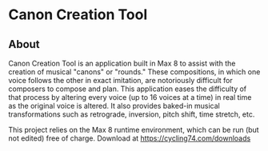 # Canon Creation Tool

## About
Canon Creation Tool is an application built in Max 8 to assist with the creation of musical "canons" or "rounds." These compositions, in which one voice follows the other in exact imitation, are notoriously difficult for composers to compose and plan. This application eases the difficulty of that process by altering every voice (up to 16 voices at a time) in real time as the original voice is altered. It also provides baked-in musical transformations such as retrograde, inversion, pitch shift, time stretch, etc. 

This project relies on the Max 8 runtime environment, which can be run (but not edited) free of charge. Download at https://cycling74.com/downloads
